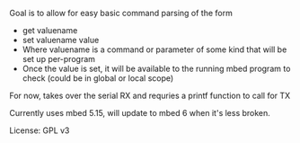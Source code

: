 Goal is to allow for easy basic command parsing of the form
- get valuename
- set valuename value
- Where valuename is a command or parameter of some kind that will be set up per-program
- Once the value is set, it will be available to the running mbed program to check (could be in global or local scope)

For now, takes over the serial RX and requries a printf function to call for TX

Currently uses mbed 5.15, will update to mbed 6 when it's less broken.

License: GPL v3
